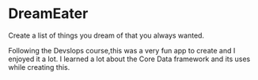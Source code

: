 # DreamEater
Create a list of things you dream of that you always wanted. 

Following the Devslops course,this was a very fun app to create and I enjoyed it a lot. I learned a lot about the Core Data framework and its uses while creating this.
